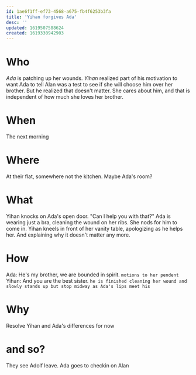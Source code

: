 ```yaml
---
id: 1ae6f1ff-ef73-4568-a675-fb4f6253b3fa
title: 'Yihan forgives Ada'
desc: ''
updated: 1619507588624
created: 1619330942903
---
```


# Who
*Ada* is patching up her wounds.
*Yihan* realized part of his motivation to want Ada to tell Alan was a test to see if she will choose him over her brother. But he realized that doesn't matter. She cares about him, and that is independent of how much she loves her brother.

# When
The next morning

# Where
At their flat, somewhere not the kitchen. Maybe Ada's room?

# What
Yihan knocks on Ada's open door. "Can I help you with that?" Ada is wearing just a bra, cleaning the wound on her ribs. She nods for him to come in.
Yihan kneels in front of her vanity table, apologizing as he helps her. And explaining why it doesn't matter any more.

# How
Ada: He's my brother, we are bounded in spirit. `motions to her pendent`
Yihan: And you are the best sister. `he is finished cleaning her wound and slowly stands up but stop midway as Ada's lips meet his`

# Why
Resolve Yihan and Ada's differences for now

# and so?
They see Adolf leave. Ada goes to checkin on Alan
